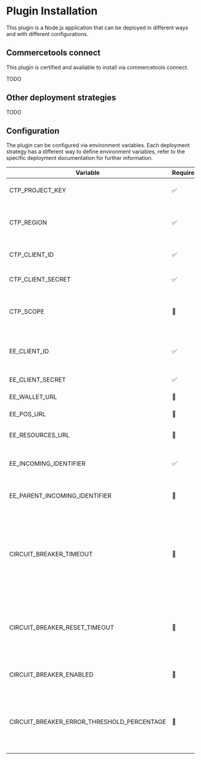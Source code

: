 # Plugin Installation

This plugin is a Node.js application that can be deployed in different ways and with different configurations.

## Commercetools connect

This plugin is certified and available to install via commercetools connect.

TODO

## Other deployment strategies

TODO

## Configuration

The plugin can be configured via environment variables. Each deployment strategy has a different way to define
environment variables, refer to the specific deployment documentation for further information.

| Variable                                   | Required | Default                                   | Description                                                                                                                              |
|--------------------------------------------|----------|-------------------------------------------|------------------------------------------------------------------------------------------------------------------------------------------|
| CTP_PROJECT_KEY                            | ✅        |                                           | The commercetools project key                                                                                                            |
| CTP_REGION                                 | ✅        |                                           | The commercetools region. E.g.: europe-west1.gcp                                                                                         |
| CTP_CLIENT_ID                              | ✅        |                                           | The commercetools client ID                                                                                                              | 
| CTP_CLIENT_SECRET                          | ✅        |                                           | The commercetools client secret                                                                                                          |
| CTP_SCOPE                                  | 🚫       |                                           | The commercetools client scope. The default value is empty                                                                               |
| EE_CLIENT_ID                               | ✅        |                                           | The clientId supplied by Eagle Eye during onboarding.                                                                                    |
| EE_CLIENT_SECRET                           | ✅        |                                           | The Eagle Eye secret                                                                                                                     |
| EE_WALLET_URL                              | 🚫       | https://wallet.sandbox.uk.eagleeye.com    | The EagleEye wallet API url                                                                                                              |
| EE_POS_URL                                 | 🚫       | https://pos.sandbox.uk.eagleeye.com       | The EagleEye POS API url                                                                                                                 |
| EE_RESOURCES_URL                           | 🚫       | https://resources.sandbox.uk.eagleeye.com | The EagleEye resources API url                                                                                                           |
| EE_INCOMING_IDENTIFIER                     | ✅        |                                           | EagleEye Outlet Incoming Identifier                                                                                                      |
| EE_PARENT_INCOMING_IDENTIFIER              | 🚫       |                                           | EagleEye Outlet's Parent unit Incoming Identifier                                                                                        |
| CIRCUIT_BREAKER_TIMEOUT                    | 🚫       | 1800                                      | The time in milliseconds that action should be allowed to execute before timing out. Timeout can be disabled by setting this to `false`. |
| CIRCUIT_BREAKER_RESET_TIMEOUT              | 🚫       | 30000                                     | The time in milliseconds to wait before setting the breaker to `halfOpen` state, and trying the action again                             |
| CIRCUIT_BREAKER_ENABLED                    | 🚫       | true                                      | Whether the circuit breaker functionality is enabled                                                                                     |
| CIRCUIT_BREAKER_ERROR_THRESHOLD_PERCENTAGE | 🚫       | 50                                        | The error percentage at which to open the circuit and start short-circuiting requests to fallback                                        |
